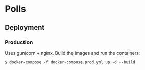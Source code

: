 # Polls
## Deployment

### Production

Uses gunicorn + nginx.
Build the images and run the containers:

    $ docker-compose -f docker-compose.prod.yml up -d --build



